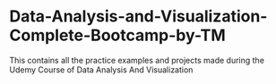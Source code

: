 # Data-Analysis-and-Visualization-Complete-Bootcamp-by-TM
This contains all the practice examples and projects made during the Udemy Course of Data Analysis And Visualization
